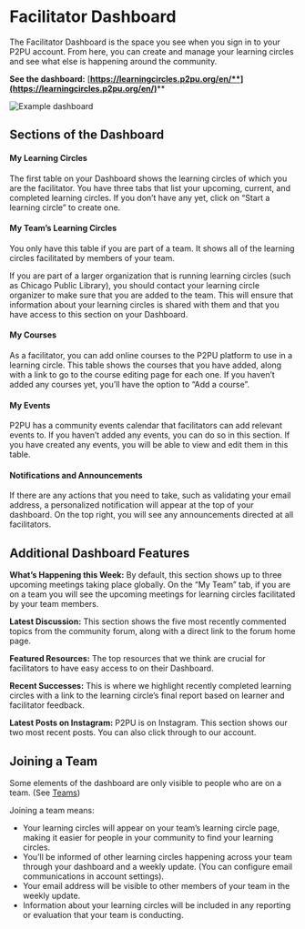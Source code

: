 # Facilitator Dashboard

The Facilitator Dashboard is the space you see when you sign in to your P2PU account. From here, you can create and manage your learning circles and see what else is happening around the community.&#x20;

**See the dashboard:** [**https://learningcircles.p2pu.org/en/**](https://learningcircles.p2pu.org/en/)****

![Example dashboard](https://learning-circles-user-manual.readthedocs.io/en/latest/\_images/2019-08-13-blank-dashboard.png)

## Sections of the Dashboard

#### My Learning Circles

The first table on your Dashboard shows the learning circles of which you are the facilitator. You have three tabs that list your upcoming, current, and completed learning circles. If you don’t have any yet, click on “Start a learning circle” to create one.

#### My Team’s Learning Circles

You only have this table if you are part of a team. It shows all of the learning circles facilitated by members of your team.

If you are part of a larger organization that is running learning circles (such as Chicago Public Library), you should contact your learning circle organizer to make sure that you are added to the team. This will ensure that information about your learning circles is shared with them and that you have access to this section on your Dashboard.

#### My Courses

As a facilitator, you can add online courses to the P2PU platform to use in a learning circle. This table shows the courses that you have added, along with a link to go to the course editing page for each one. If you haven’t added any courses yet, you’ll have the option to “Add a course”.

#### My Events

P2PU has a community events calendar that facilitators can add relevant events to. If you haven’t added any events, you can do so in this section. If you have created any events, you will be able to view and edit them in this table.

#### Notifications and Announcements

If there are any actions that you need to take, such as validating your email address, a personalized notification will appear at the top of your dashboard. On the top right, you will see any announcements directed at all facilitators.

## Additional Dashboard Features

**What’s Happening this Week:** By default, this section shows up to three upcoming meetings taking place globally. On the “My Team” tab, if you are on a team you will see the upcoming meetings for learning circles facilitated by your team members.

**Latest Discussion:** This section shows the five most recently commented topics from the community forum, along with a direct link to the forum home page.

**Featured Resources:** The top resources that we think are crucial for facilitators to have easy access to on their Dashboard.

**Recent Successes:** This is where we highlight recently completed learning circles with a link to the learning circle’s final report based on learner and facilitator feedback.

**Latest Posts on Instagram:** P2PU is on Instagram. This section shows our two most recent posts. You can also click through to our account.

## Joining a Team

Some elements of the dashboard are only visible to people who are on a team. (See [Teams](../../teams/about-teams.md))&#x20;

Joining a team means:

* Your learning circles will appear on your team’s learning circle page, making it easier for people in your community to find your learning circles.
* You’ll be informed of other learning circles happening across your team through your dashboard and a weekly update. (You can configure email communications in account settings).
* Your email address will be visible to other members of your team in the weekly update.
* Information about your learning circles will be included in any reporting or evaluation that your team is conducting.

